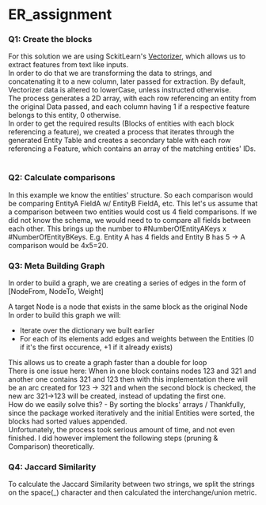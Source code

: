 # ER_assignment

### Q1: Create the blocks
For this solution we are using SckitLearn's [Vectorizer](https://scikit-learn.org/stable/modules/generated/sklearn.feature_extraction.text.CountVectorizer.html), which allows us to extract features from text like inputs. <br>
In order to do that we are transforming the data to strings, and concatenating it to a new column, later passed for extraction. By default, Vectorizer data is altered to lowerCase, unless instructed otherwise.<br>
The process generates a 2D array, with each row referencing an entity from the original Data passed, and each column having 1 if a respective feature belongs to this entity, 0 otherwise. <br>
In order to get the required results (Blocks of entities with each block referencing a feature), we created a process that iterates through the generated Entity Table and creates a secondary table with each row referencing a Feature, which contains an array of the matching entities' IDs.<br><br>

### Q2: Calculate comparisons

In this example we know the entities' structure. So each comparison would be comparing EntityA FieldA w/ EntityB FieldA, etc.  This let's us assume that a comparison between two entities would cost us 4 field comparisons. 
If we did not know the schema, we would need to to compare all fields between each other. This brings up the number to #NumberOfEntityAKeys x #NumberOfEntityBKeys. E.g. Entity A has 4 fields and Entity B has 5 -> A comparison would be 4x5=20.

### Q3: Meta Building Graph
In order to build a graph, we are creating a series of edges in the form of 
[NodeFrom, NodeTo, Weight] <br>

A target Node is a node that exists in the same block as the original Node <br>
In order to build this graph we will:<br>
* Iterate over the dictionary we built earlier
* For each of its elements add edges and weights between the Entities (0 if it's the first occurence, +1 if it already exists)
<!-- end of the list -->
This allows us to create a graph faster than a double for loop<br>
There is one issue here: When in one block contains nodes 123 and 321 and another one contains 321 and 123 then with this implementation there will be an arc created for 123 -> 321 and when the second block is checked, the new arc 321->123 will be created, instead of updating the first one. <br>
How do we easily solve this? - By sorting the blocks' arrays / Thankfully, since the package worked iteratively and the initial Entities were sorted, the blocks had sorted values appended. <br>
Unfortunately, the process took serious amount of time, and not even finished. I did however implement the following steps (pruning & Comparison) theoretically. 


### Q4: Jaccard Similarity

To calculate the Jaccard Similarity between two strings, we split the strings on the space(_) character and then calculated the interchange/union metric.

